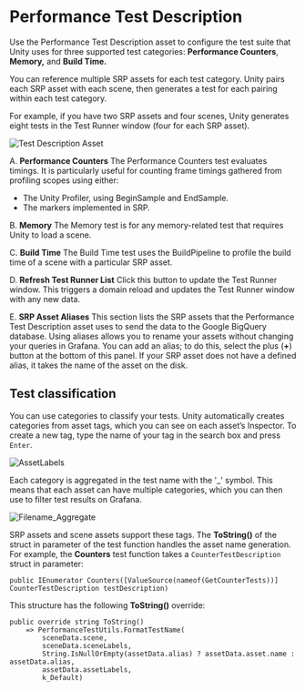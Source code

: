 # Performance Test Description 

Use the Performance Test Description asset to configure the test suite that Unity uses for three supported test categories: **Performance Counters**, **Memory,** and **Build Time.**

You can reference multiple SRP assets for each test category. Unity pairs each SRP asset with each scene, then generates a test for each pairing within each test category. 

For example, if you have two SRP assets and four scenes, Unity generates eight tests in the Test Runner window (four for each SRP asset).

![Test Description Asset](Images/TestDescriptionAsset.png)

A. **Performance Counters**
The Performance Counters test evaluates timings. It is particularly useful for counting frame timings gathered from profiling scopes using either:

- The Unity Profiler, using BeginSample and EndSample.
- The markers implemented in SRP.

B. **Memory**
The Memory test is for any memory-related test that requires Unity to load a scene.

C. **Build Time**
The Build Time test uses the BuildPipeline to profile the build time of a scene with a particular SRP asset.

D. **Refresh Test Runner List**
Click this button to update the Test Runner window. This triggers a domain reload and updates the Test Runner window with any new data. 

E. **SRP Asset Aliases**
This section lists the SRP assets that the Performance Test Description asset uses to send the data to the Google BigQuery database. Using aliases allows you to rename your assets without changing your queries in Grafana. You can add an alias; to do this, select the plus (**+**) button at the bottom of this panel. If your SRP asset does not have a defined alias, it takes the name of the asset on the disk.

<a name="test-classification"></a>
## Test classification
You can use categories to classify your tests. Unity automatically creates categories from asset tags, which you can see on each asset’s Inspector. To create a new tag, type the name of your tag in the search box and press `Enter`.

![AssetLabels](Images/AssetLabels.png)

Each category is aggregated in the test name with the '_' symbol. This means that each asset can have multiple categories, which you can then use to filter test results on Grafana.

![Filename_Aggregate](Images/Filename_Aggregate.png)

SRP assets and scene assets support these tags. The **ToString()** of the struct in parameter of the test function handles the asset name generation. For example, the **Counters** test function takes a `CounterTestDescription` struct in parameter:

`public IEnumerator Counters([ValueSource(nameof(GetCounterTests))] CounterTestDescription testDescription)`

This structure has the following **ToString()** override:
```
public override string ToString()
​    => PerformanceTestUtils.FormatTestName(
​        sceneData.scene,
​        sceneData.sceneLabels,
​        String.IsNullOrEmpty(assetData.alias) ? assetData.asset.name : assetData.alias,
​        assetData.assetLabels,
​        k_Default)
```

